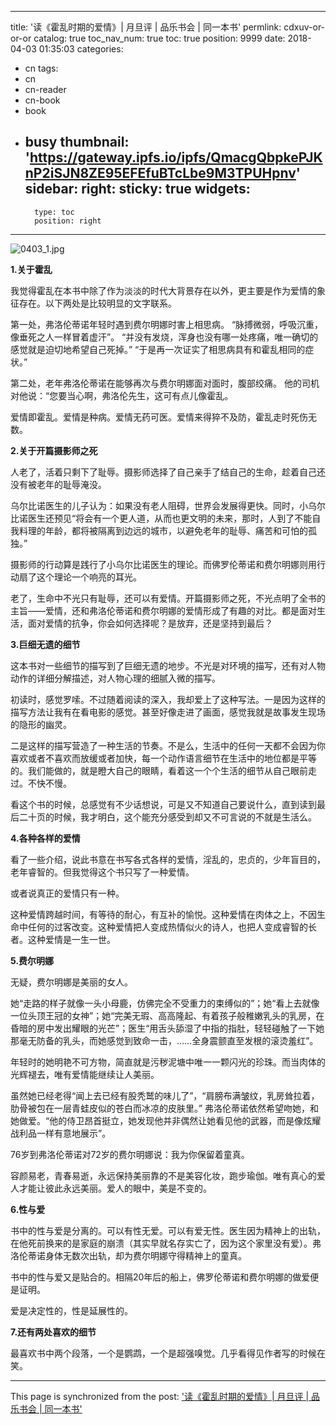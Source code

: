
---
title: '读《霍乱时期的爱情》| 月旦评 | 品乐书会 | 同一本书'
permlink: cdxuv-or-or-or
catalog: true
toc_nav_num: true
toc: true
position: 9999
date: 2018-04-03 01:35:03
categories:
- cn
tags:
- cn
- cn-reader
- cn-book
- book
- busy
thumbnail: 'https://gateway.ipfs.io/ipfs/QmacgQbpkePJKnP2iSJN8ZE95EFEfuBTcLbe9M3TPUHpnv'
sidebar:
    right:
        sticky: true
widgets:
    -
        type: toc
        position: right
---


![0403_1.jpg](https://gateway.ipfs.io/ipfs/QmacgQbpkePJKnP2iSJN8ZE95EFEfuBTcLbe9M3TPUHpnv)



**1.关于霍乱**

我觉得霍乱在本书中除了作为淡淡的时代大背景存在以外，更主要是作为爱情的象征存在。以下两处是比较明显的文字联系。

第一处，弗洛伦蒂诺年轻时遇到费尔明娜时害上相思病。
“脉搏微弱，呼吸沉重，像垂死之人一样冒着虚汗”。
“并没有发烧，浑身也没有哪一处疼痛，唯一确切的感觉就是迫切地希望自己死掉。”
“于是再一次证实了相思病具有和霍乱相同的症状。”

第二处，老年弗洛伦蒂诺在能够再次与费尔明娜面对面时，腹部绞痛。
他的司机对他说：“您要当心啊，弗洛伦先生，这可有点儿像霍乱。

爱情即霍乱。爱情是种病。爱情无药可医。爱情来得猝不及防，霍乱走时死伤无数。





**2.关于开篇摄影师之死**

人老了，活着只剩下了耻辱。摄影师选择了自己亲手了结自己的生命，趁着自己还没有被老年的耻辱淹没。

乌尔比诺医生的儿子认为：如果没有老人阻碍，世界会发展得更快。同时，小乌尔比诺医生还预见“将会有一个更人道，从而也更文明的未来，那时，人到了不能自我料理的年龄，都将被隔离到边远的城市，以避免老年的耻辱、痛苦和可怕的孤独。”

摄影师的行动算是践行了小乌尔比诺医生的理论。而佛罗伦蒂诺和费尔明娜则用行动扇了这个理论一个响亮的耳光。

老了，生命中不光只有耻辱，还可以有爱情。开篇摄影师之死，不光点明了全书的主旨——爱情，还和弗洛伦蒂诺和费尔明娜的爱情形成了有趣的对比。都是面对生活，面对爱情的抗争，你会如何选择呢？是放弃，还是坚持到最后？





**3.巨细无遗的细节**

这本书对一些细节的描写到了巨细无遗的地步。不光是对环境的描写，还有对人物动作的详细分解描述，对人物心理的细腻入微的描写。

初读时，感觉罗嗦。不过随着阅读的深入，我却爱上了这种写法。一是因为这样的描写方法让我有在看电影的感觉。甚至好像走进了画面，感觉我就是故事发生现场的隐形的幽灵。

二是这样的描写营造了一种生活的节奏。不是么，生活中的任何一天都不会因为你喜欢或者不喜欢而放缓或者加快，每一个动作语言细节在生活中的地位都是平等的。我们能做的，就是瞪大自己的眼睛，看着这一个个生活的细节从自己眼前走过。不快不慢。

看这个书的时候，总感觉有不少话想说，可是又不知道自己要说什么，直到读到最后二十页的时候，我才明白，这个能充分感受到却又不可言说的不就是生活么。





**4.各种各样的爱情**

看了一些介绍，说此书意在书写各式各样的爱情，淫乱的，忠贞的，少年盲目的，老年睿智的。但我觉得这个书只写了一种爱情。

或者说真正的爱情只有一种。

这种爱情跨越时间，有等待的耐心，有互补的愉悦。这种爱情在肉体之上，不因生命中任何的过客改变。这种爱情把人变成热情似火的诗人，也把人变成睿智的长者。这种爱情是一生一世。






**5.费尔明娜**

无疑，费尔明娜是美丽的女人。

她“走路的样子就像一头小母鹿，仿佛完全不受重力的束缚似的”；她“看上去就像一位头顶王冠的女神”；她“完美无瑕、高高隆起、有着孩子般稚嫩乳头的乳房，在昏暗的房中发出耀眼的光芒”；医生“用舌头舔湿了中指的指肚，轻轻碰触了一下她那毫无防备的乳头，而她感觉到致命一击，……全身震颤直至发根的滚烫羞红”。

年轻时的她明艳不可方物，简直就是污秽泥塘中唯一一颗闪光的珍珠。而当肉体的光辉褪去，唯有爱情能继续让人美丽。

虽然她已经老得“闻上去已经有股秃鹫的味儿了”，“肩膀布满皱纹，乳房耸拉着，肋骨被包在一层青蛙皮似的苍白而冰凉的皮肤里。” 弗洛伦蒂诺依然希望吻她，和她做爱。“他的侍卫昂首挺立，她发现他并非偶然让她看见他的武器，而是像炫耀战利品一样有意地展示”。

76岁到弗洛伦蒂诺对72岁的费尔明娜说：我为你保留着童真。

容颜易老，青春易逝，永远保持美丽靠的不是美容化妆，跑步瑜伽。唯有真心的爱人才能让彼此永远美丽。爱人的眼中，美是不变的。






**6.性与爱**

书中的性与爱是分离的。可以有性无爱。可以有爱无性。医生因为精神上的出轨，在他死前换来的是家庭的崩溃（其实早就名存实亡了，因为这个家里没有爱）。弗洛伦蒂诺身体无数次出轨，却为费尔明娜守得精神上的童真。

书中的性与爱又是贴合的。相隔20年后的船上，佛罗伦蒂诺和费尔明娜的做爱便是证明。

爱是决定性的，性是延展性的。





**7.还有两处喜欢的细节**

最喜欢书中两个段落，一个是鹦鹉，一个是超强嗅觉。几乎看得见作者写的时候在笑。

- - -

This page is synchronized from the post: ['读《霍乱时期的爱情》| 月旦评 | 品乐书会 | 同一本书'](https://steemit.com/@weisheng167388/cdxuv-or-or-or)
